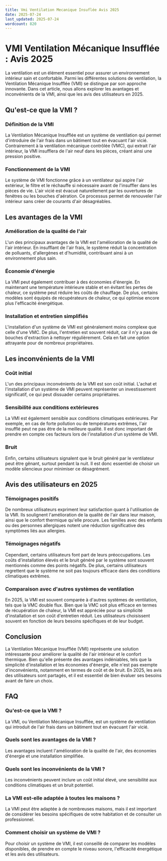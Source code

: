 ```yaml
---
title: Vmi Ventilation Mecanique Insuflée Avis 2025
date: 2025-07-24
last_updated: 2025-07-24
wordcount: 820
---
```


# VMI Ventilation Mécanique Insufflée : Avis 2025

La ventilation est un élément essentiel pour assurer un environnement intérieur sain et confortable. Parmi les différentes solutions de ventilation, la Ventilation Mécanique Insufflée (VMI) se distingue par son approche innovante. Dans cet article, nous allons explorer les avantages et inconvénients de la VMI, ainsi que les avis des utilisateurs en 2025.

## Qu'est-ce que la VMI ?

### Définition de la VMI

La Ventilation Mécanique Insufflée est un système de ventilation qui permet d'introduire de l'air frais dans un bâtiment tout en évacuant l'air vicié. Contrairement à la ventilation mécanique contrôlée (VMC), qui extrait l'air intérieur, la VMI insufflera de l'air neuf dans les pièces, créant ainsi une pression positive.

### Fonctionnement de la VMI

Le système de VMI fonctionne grâce à un ventilateur qui aspire l'air extérieur, le filtre et le réchauffe si nécessaire avant de l'insuffler dans les pièces de vie. L'air vicié est évacué naturellement par les ouvertures de fenêtres ou les bouches d'aération. Ce processus permet de renouveler l'air intérieur sans créer de courants d'air désagréables.

## Les avantages de la VMI

### Amélioration de la qualité de l'air

L'un des principaux avantages de la VMI est l'amélioration de la qualité de l'air intérieur. En insufflant de l'air frais, le système réduit la concentration de polluants, d'allergènes et d'humidité, contribuant ainsi à un environnement plus sain.

### Économie d'énergie

La VMI peut également contribuer à des économies d'énergie. En maintenant une température intérieure stable et en évitant les pertes de chaleur, ce système peut réduire les coûts de chauffage. De plus, certains modèles sont équipés de récupérateurs de chaleur, ce qui optimise encore plus l'efficacité énergétique.

### Installation et entretien simplifiés

L'installation d'un système de VMI est généralement moins complexe que celle d'une VMC. De plus, l'entretien est souvent réduit, car il n'y a pas de bouches d'extraction à nettoyer régulièrement. Cela en fait une option attrayante pour de nombreux propriétaires.

## Les inconvénients de la VMI

### Coût initial

L'un des principaux inconvénients de la VMI est son coût initial. L'achat et l'installation d'un système de VMI peuvent représenter un investissement significatif, ce qui peut dissuader certains propriétaires.

### Sensibilité aux conditions extérieures

La VMI est également sensible aux conditions climatiques extérieures. Par exemple, en cas de forte pollution ou de températures extrêmes, l'air insufflé peut ne pas être de la meilleure qualité. Il est donc important de prendre en compte ces facteurs lors de l'installation d'un système de VMI.

### Bruit

Enfin, certains utilisateurs signalent que le bruit généré par le ventilateur peut être gênant, surtout pendant la nuit. Il est donc essentiel de choisir un modèle silencieux pour minimiser ce désagrément.

## Avis des utilisateurs en 2025

### Témoignages positifs

De nombreux utilisateurs expriment leur satisfaction quant à l'utilisation de la VMI. Ils soulignent l'amélioration de la qualité de l'air dans leur maison, ainsi que le confort thermique qu'elle procure. Les familles avec des enfants ou des personnes allergiques notent une réduction significative des symptômes liés aux allergies.

### Témoignages négatifs

Cependant, certains utilisateurs font part de leurs préoccupations. Les coûts d'installation élevés et le bruit généré par le système sont souvent mentionnés comme des points négatifs. De plus, certains utilisateurs regrettent que le système ne soit pas toujours efficace dans des conditions climatiques extrêmes.

### Comparaison avec d'autres systèmes de ventilation

En 2025, la VMI est souvent comparée à d'autres systèmes de ventilation, tels que la VMC double flux. Bien que la VMC soit plus efficace en termes de récupération de chaleur, la VMI est appréciée pour sa simplicité d'installation et son coût d'entretien réduit. Les utilisateurs choisissent souvent en fonction de leurs besoins spécifiques et de leur budget.

## Conclusion

La Ventilation Mécanique Insufflée (VMI) représente une solution intéressante pour améliorer la qualité de l'air intérieur et le confort thermique. Bien qu'elle présente des avantages indéniables, tels que la simplicité d'installation et les économies d'énergie, elle n'est pas exempte d'inconvénients, notamment en termes de coût et de bruit. En 2025, les avis des utilisateurs sont partagés, et il est essentiel de bien évaluer ses besoins avant de faire un choix.

## FAQ

### Qu'est-ce que la VMI ?

La VMI, ou Ventilation Mécanique Insufflée, est un système de ventilation qui introduit de l'air frais dans un bâtiment tout en évacuant l'air vicié.

### Quels sont les avantages de la VMI ?

Les avantages incluent l'amélioration de la qualité de l'air, des économies d'énergie et une installation simplifiée.

### Quels sont les inconvénients de la VMI ?

Les inconvénients peuvent inclure un coût initial élevé, une sensibilité aux conditions climatiques et un bruit potentiel.

### La VMI est-elle adaptée à toutes les maisons ?

La VMI peut être adaptée à de nombreuses maisons, mais il est important de considérer les besoins spécifiques de votre habitation et de consulter un professionnel.

### Comment choisir un système de VMI ?

Pour choisir un système de VMI, il est conseillé de comparer les modèles disponibles, de prendre en compte le niveau sonore, l'efficacité énergétique et les avis des utilisateurs.